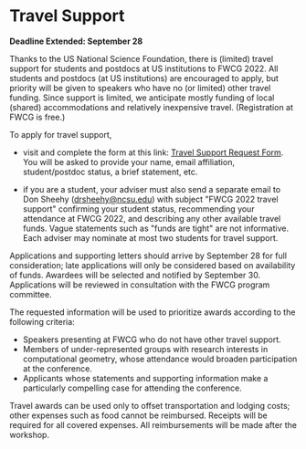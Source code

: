 # Travel Support

**Deadline Extended: September 28**

Thanks to the US National Science Foundation, there is (limited) travel support for students and postdocs at US institutions to FWCG 2022.
All students and postdocs (at US institutions) are encouraged to apply, but
priority will be given to speakers who have no (or limited) other travel
funding. Since support is limited, we anticipate mostly funding of local
(shared) accommodations and relatively inexpensive travel. (Registration at
FWCG is free.)

To apply for travel support,

- visit and complete the form at this link:
  [Travel Support Request Form](https://forms.gle/H47PxXcGuKvdZWAn8).  You will
  be asked to provide your name, email affiliation, student/postdoc status,
  a brief statement, etc.

- if you are a student, your adviser must also send a separate email to Don
  Sheehy (drsheehy@ncsu.edu) with subject "FWCG 2022 travel support"
  confirming your student status, recommending your attendance at FWCG 2022,
  and describing any other available travel funds. Vague statements such as
  "funds are tight" are not informative. Each adviser may nominate at most
  two students for travel support.

Applications and supporting letters should arrive by September 28 for full
consideration; late applications will only be considered based on
availability of funds. Awardees will be selected and notified by
September 30.  Applications will be reviewed in consultation with the FWCG
program committee.

The requested information will be used to prioritize awards according to the
following criteria:

- Speakers presenting at FWCG who do not have other travel support.
- Members of under-represented groups with research interests in
  computational geometry, whose attendance would broaden participation at the
  conference.
- Applicants whose statements and supporting information make a particularly
  compelling case for attending the conference.

Travel awards can be used only to offset transportation and lodging costs;
other expenses such as food cannot be reimbursed. Receipts will be required
for all covered expenses. All reimbursements will be made after the workshop.

